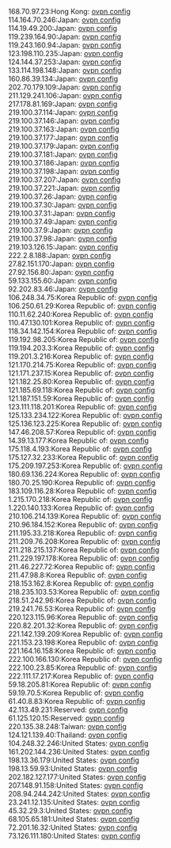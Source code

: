 168.70.97.23:Hong Kong: [ovpn config](vpn/168_70_97_23.ovpn)  
114.164.70.246:Japan: [ovpn config](vpn/114_164_70_246.ovpn)  
114.19.49.200:Japan: [ovpn config](vpn/114_19_49_200.ovpn)  
119.239.164.90:Japan: [ovpn config](vpn/119_239_164_90.ovpn)  
119.243.160.94:Japan: [ovpn config](vpn/119_243_160_94.ovpn)  
123.198.110.235:Japan: [ovpn config](vpn/123_198_110_235.ovpn)  
124.144.37.253:Japan: [ovpn config](vpn/124_144_37_253.ovpn)  
133.114.198.148:Japan: [ovpn config](vpn/133_114_198_148.ovpn)  
160.86.39.134:Japan: [ovpn config](vpn/160_86_39_134.ovpn)  
202.70.179.109:Japan: [ovpn config](vpn/202_70_179_109.ovpn)  
211.129.241.106:Japan: [ovpn config](vpn/211_129_241_106.ovpn)  
217.178.81.169:Japan: [ovpn config](vpn/217_178_81_169.ovpn)  
219.100.37.114:Japan: [ovpn config](vpn/219_100_37_114.ovpn)  
219.100.37.146:Japan: [ovpn config](vpn/219_100_37_146.ovpn)  
219.100.37.163:Japan: [ovpn config](vpn/219_100_37_163.ovpn)  
219.100.37.177:Japan: [ovpn config](vpn/219_100_37_177.ovpn)  
219.100.37.179:Japan: [ovpn config](vpn/219_100_37_179.ovpn)  
219.100.37.181:Japan: [ovpn config](vpn/219_100_37_181.ovpn)  
219.100.37.186:Japan: [ovpn config](vpn/219_100_37_186.ovpn)  
219.100.37.198:Japan: [ovpn config](vpn/219_100_37_198.ovpn)  
219.100.37.207:Japan: [ovpn config](vpn/219_100_37_207.ovpn)  
219.100.37.221:Japan: [ovpn config](vpn/219_100_37_221.ovpn)  
219.100.37.26:Japan: [ovpn config](vpn/219_100_37_26.ovpn)  
219.100.37.30:Japan: [ovpn config](vpn/219_100_37_30.ovpn)  
219.100.37.31:Japan: [ovpn config](vpn/219_100_37_31.ovpn)  
219.100.37.49:Japan: [ovpn config](vpn/219_100_37_49.ovpn)  
219.100.37.9:Japan: [ovpn config](vpn/219_100_37_9.ovpn)  
219.100.37.98:Japan: [ovpn config](vpn/219_100_37_98.ovpn)  
219.103.126.15:Japan: [ovpn config](vpn/219_103_126_15.ovpn)  
222.2.8.188:Japan: [ovpn config](vpn/222_2_8_188.ovpn)  
27.82.151.170:Japan: [ovpn config](vpn/27_82_151_170.ovpn)  
27.92.156.80:Japan: [ovpn config](vpn/27_92_156_80.ovpn)  
59.133.155.60:Japan: [ovpn config](vpn/59_133_155_60.ovpn)  
92.202.83.46:Japan: [ovpn config](vpn/92_202_83_46.ovpn)  
106.248.34.75:Korea Republic of: [ovpn config](vpn/106_248_34_75.ovpn)  
106.250.61.29:Korea Republic of: [ovpn config](vpn/106_250_61_29.ovpn)  
110.11.62.240:Korea Republic of: [ovpn config](vpn/110_11_62_240.ovpn)  
110.47.130.101:Korea Republic of: [ovpn config](vpn/110_47_130_101.ovpn)  
118.34.142.154:Korea Republic of: [ovpn config](vpn/118_34_142_154.ovpn)  
119.192.98.205:Korea Republic of: [ovpn config](vpn/119_192_98_205.ovpn)  
119.194.203.3:Korea Republic of: [ovpn config](vpn/119_194_203_3.ovpn)  
119.201.3.216:Korea Republic of: [ovpn config](vpn/119_201_3_216.ovpn)  
121.170.214.75:Korea Republic of: [ovpn config](vpn/121_170_214_75.ovpn)  
121.171.237.15:Korea Republic of: [ovpn config](vpn/121_171_237_15.ovpn)  
121.182.25.80:Korea Republic of: [ovpn config](vpn/121_182_25_80.ovpn)  
121.185.69.118:Korea Republic of: [ovpn config](vpn/121_185_69_118.ovpn)  
121.187.151.59:Korea Republic of: [ovpn config](vpn/121_187_151_59.ovpn)  
123.111.118.201:Korea Republic of: [ovpn config](vpn/123_111_118_201.ovpn)  
125.133.234.122:Korea Republic of: [ovpn config](vpn/125_133_234_122.ovpn)  
125.136.123.225:Korea Republic of: [ovpn config](vpn/125_136_123_225.ovpn)  
147.46.208.57:Korea Republic of: [ovpn config](vpn/147_46_208_57.ovpn)  
14.39.13.177:Korea Republic of: [ovpn config](vpn/14_39_13_177.ovpn)  
175.118.4.193:Korea Republic of: [ovpn config](vpn/175_118_4_193.ovpn)  
175.127.32.233:Korea Republic of: [ovpn config](vpn/175_127_32_233.ovpn)  
175.209.197.253:Korea Republic of: [ovpn config](vpn/175_209_197_253.ovpn)  
180.69.136.224:Korea Republic of: [ovpn config](vpn/180_69_136_224.ovpn)  
180.70.25.190:Korea Republic of: [ovpn config](vpn/180_70_25_190.ovpn)  
183.109.116.28:Korea Republic of: [ovpn config](vpn/183_109_116_28.ovpn)  
1.215.170.218:Korea Republic of: [ovpn config](vpn/1_215_170_218.ovpn)  
1.220.140.133:Korea Republic of: [ovpn config](vpn/1_220_140_133.ovpn)  
210.106.214.139:Korea Republic of: [ovpn config](vpn/210_106_214_139.ovpn)  
210.96.184.152:Korea Republic of: [ovpn config](vpn/210_96_184_152.ovpn)  
211.195.33.218:Korea Republic of: [ovpn config](vpn/211_195_33_218.ovpn)  
211.209.76.208:Korea Republic of: [ovpn config](vpn/211_209_76_208.ovpn)  
211.218.215.137:Korea Republic of: [ovpn config](vpn/211_218_215_137.ovpn)  
211.229.197.178:Korea Republic of: [ovpn config](vpn/211_229_197_178.ovpn)  
211.46.227.72:Korea Republic of: [ovpn config](vpn/211_46_227_72.ovpn)  
211.47.98.8:Korea Republic of: [ovpn config](vpn/211_47_98_8.ovpn)  
218.153.162.8:Korea Republic of: [ovpn config](vpn/218_153_162_8.ovpn)  
218.235.103.53:Korea Republic of: [ovpn config](vpn/218_235_103_53.ovpn)  
218.51.242.96:Korea Republic of: [ovpn config](vpn/218_51_242_96.ovpn)  
219.241.76.53:Korea Republic of: [ovpn config](vpn/219_241_76_53.ovpn)  
220.123.115.96:Korea Republic of: [ovpn config](vpn/220_123_115_96.ovpn)  
220.82.201.32:Korea Republic of: [ovpn config](vpn/220_82_201_32.ovpn)  
221.142.139.209:Korea Republic of: [ovpn config](vpn/221_142_139_209.ovpn)  
221.153.23.198:Korea Republic of: [ovpn config](vpn/221_153_23_198.ovpn)  
221.164.16.158:Korea Republic of: [ovpn config](vpn/221_164_16_158.ovpn)  
222.100.166.130:Korea Republic of: [ovpn config](vpn/222_100_166_130.ovpn)  
222.100.23.85:Korea Republic of: [ovpn config](vpn/222_100_23_85.ovpn)  
222.111.17.217:Korea Republic of: [ovpn config](vpn/222_111_17_217.ovpn)  
59.18.205.81:Korea Republic of: [ovpn config](vpn/59_18_205_81.ovpn)  
59.19.70.5:Korea Republic of: [ovpn config](vpn/59_19_70_5.ovpn)  
61.40.8.83:Korea Republic of: [ovpn config](vpn/61_40_8_83.ovpn)  
42.113.49.231:Reserved: [ovpn config](vpn/42_113_49_231.ovpn)  
61.125.120.15:Reserved: [ovpn config](vpn/61_125_120_15.ovpn)  
220.135.38.248:Taiwan: [ovpn config](vpn/220_135_38_248.ovpn)  
124.121.139.40:Thailand: [ovpn config](vpn/124_121_139_40.ovpn)  
104.248.32.246:United States: [ovpn config](vpn/104_248_32_246.ovpn)  
161.202.144.236:United States: [ovpn config](vpn/161_202_144_236.ovpn)  
198.13.36.179:United States: [ovpn config](vpn/198_13_36_179.ovpn)  
198.13.59.93:United States: [ovpn config](vpn/198_13_59_93.ovpn)  
202.182.127.177:United States: [ovpn config](vpn/202_182_127_177.ovpn)  
207.148.91.158:United States: [ovpn config](vpn/207_148_91_158.ovpn)  
208.94.244.242:United States: [ovpn config](vpn/208_94_244_242.ovpn)  
23.241.12.135:United States: [ovpn config](vpn/23_241_12_135.ovpn)  
45.32.29.3:United States: [ovpn config](vpn/45_32_29_3.ovpn)  
68.105.65.181:United States: [ovpn config](vpn/68_105_65_181.ovpn)  
72.201.16.32:United States: [ovpn config](vpn/72_201_16_32.ovpn)  
73.126.111.180:United States: [ovpn config](vpn/73_126_111_180.ovpn)  
